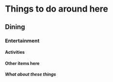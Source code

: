 # Things to do around here

## Dining

### Entertainment

#### Activities

#### Other items here

##### What about these things
